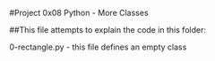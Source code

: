 #Project 0x08 Python - More Classes

##This file attempts to explain the code in this folder:

0-rectangle.py - this file defines an empty class
